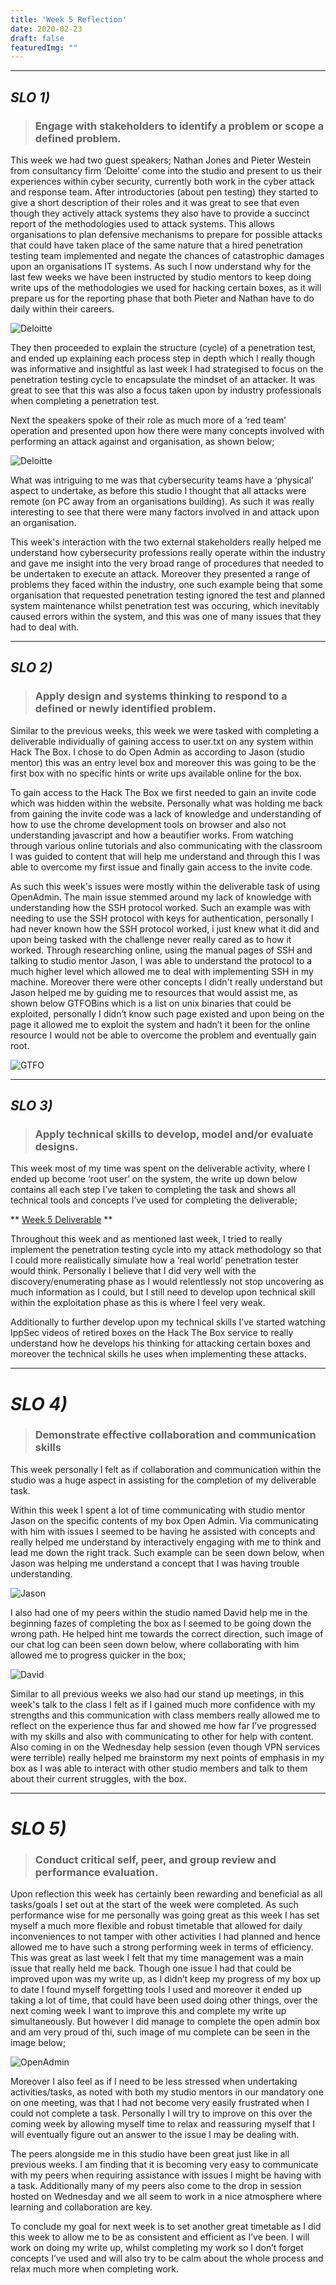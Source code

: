 ```yaml
---
title: 'Week 5 Reflection'
date: 2020-02-23
draft: false
featuredImg: ""
---
```

************
## *SLO 1)*
> ### Engage with stakeholders to identify a problem or scope a defined problem.

This week we had two guest speakers; Nathan Jones and Pieter Westein from consultancy firm ‘Deloitte’ come into the studio and present to us their experiences within cyber security, currently both work in the cyber attack and response team. After introductories (about pen testing) they started to give a short description of their roles and it was great to see that even though they actively attack systems they also have to provide a succinct report of the methodologies used to attack systems. This allows organisations to plan defensive mechanisms to prepare for possible attacks that could have taken place of the same nature that a hired penetration testing team implemented and negate the chances of catastrophic damages upon an organisations IT systems. As such I now understand why for the last few weeks we have been instructed by studio mentors to keep doing write ups of the methodologies we used for hacking certain boxes, as it will prepare us for the reporting phase that both Pieter and Nathan have to do daily within their careers.  

![Deloitte](/del.PNG)

They then proceeded to explain the structure (cycle) of a penetration test, and ended up explaining each process step in depth which I really though was informative and insightful as last week I had strategised to focus on the penetration testing cycle to encapsulate the mindset of an attacker. It was great to see that this was also a focus taken upon by industry professionals when completing a penetration test.  

Next the speakers spoke of their role as much more of a ‘red team’ operation and presented upon how there were many concepts involved with performing an attack against and organisation, as shown below;

![Deloitte](/red.PNG)

What was intriguing to me was that cybersecurity teams have a ‘physical’ aspect to undertake, as before this studio I thought that all attacks were remote (on PC away from an organisations building). As such it was really interesting to see that there were many factors involved in and attack upon an organisation.

This week's interaction with the two external stakeholders really helped me understand how cybersecurity professions really operate within the industry and gave me insight into the very broad range of procedures that needed to be undertaken to execute an attack. Moreover they presented a range of problems they faced within the industry, one such example being that some organisation that requested penetration testing ignored the test and planned system maintenance whilst penetration test was occuring, which inevitably caused errors within the system, and this was one of many issues that they had to deal with.



*****************
## *SLO 2)*

> ### Apply design and systems thinking to respond to a defined or newly identified problem.

Similar to the previous weeks, this week we were tasked with completing a deliverable individually of gaining access to user.txt on any system within Hack The Box. I chose to do Open Admin as according to Jason (studio mentor) this was an entry level box and moreover this was going to be the first box with no specific hints or write ups available online for the box.

To gain access to the Hack The Box we first needed to gain an invite code which was hidden within the website. Personally what was holding me back from gaining the invite code was a lack of knowledge and understanding of how to use the chrome development tools on browser and also not understanding javascript and how a beautifier works. From watching through various online tutorials and also communicating with the classroom I was guided to content that will help me understand and through this I was able to overcome my first issue and finally gain access to the invite code.

As such this week's issues were mostly within the deliverable task of using OpenAdmin. The main issue stemmed around my lack of knowledge with understanding how the SSH protocol worked. Such an example was with needing to use the SSH protocol with keys for authentication, personally I had never known how the SSH protocol worked, i just knew what it did and upon being tasked with the challenge never really cared as to how it worked. Through researching online, using the manual pages of SSH and talking to studio mentor Jason, I was able to understand the protocol to a much higher level which allowed me to deal with implementing SSH in my machine. Moreover there were other concepts I didn't really understand but Jason helped me by guiding me to resources that would assist me, as shown below GTFOBins which is a list on unix binaries that could be exploited, personally I didn’t know such page existed and upon being on the page it allowed me to exploit the system and hadn’t it been for the online resource I would not be able to overcome the problem and eventually gain root.

![GTFO](/gtfo.PNG)

*****************
## *SLO 3)*

> ### Apply technical skills to develop, model and/or evaluate designs.

This week most of my time was spent on the deliverable activity, where I ended up become ‘root user’ on the system, the write up down below contains all each step I’ve taken to completing the task and shows all technical tools and concepts I’ve used for completing the deliverable;

** [Week 5 Deliverable](https://mikik.me/posts/devliverableweek5/) **

Throughout this week and as mentioned last week, I tried to really implement the penetration testing cycle into my attack methodology so that I could more realistically simulate how a ‘real world’ penetration tester would think. Personally I believe that I did very well with the discovery/enumerating phase as I would relentlessly not stop uncovering as much information as I could, but I still need to develop upon technical skill within the exploitation phase as this is where I feel very weak.

Additionally to further develop upon my technical skills I’ve started watching IppSec videos of retired boxes on the Hack The Box service to really understand how he develops his thinking for attacking certain boxes and moreover the technical skills he uses when implementing these attacks.


*****************
# *SLO 4)*

> ### Demonstrate effective collaboration and communication skills

This week personally I felt as if collaboration and communication within the studio was a huge aspect in assisting for the completion of my deliverable task.

Within this week I spent a lot of time communicating with studio mentor Jason on the specific contents of my box Open Admin. Via communicating with him with issues I seemed to be having he assisted with concepts and really helped me understand by interactively engaging with me to think and lead me down the right track. Such example can be seen down below, when Jason was helping me understand a concept that I was having trouble understanding.

![Jason](/jsonhelp.PNG)

I also had one of my peers within the studio named David help me in the beginning fazes of completing the box as I seemed to be going down the wrong path. He helped hint me towards the correct direction, such image of our chat log can been seen down below, where collaborating with him allowed me to progress quicker in the box;

![David](/david.PNG)

Similar to all previous weeks we also had our stand up meetings, in this week's talk to the class I felt as if I gained much more confidence with my strengths and this communication with class members really allowed me to reflect on the experience thus far and showed me how far I’ve progressed with my skills and also with communicating to other for help with content. Also coming in on the Wednesday help session (even though VPN services were terrible) really helped me brainstorm my next points of emphasis in my box as I was able to interact with other studio members and talk to them about their current struggles, with the box.

*****************
# *SLO 5)*

> ### Conduct critical self, peer, and group review and performance evaluation.

Upon reflection this week has certainly been rewarding and beneficial as all tasks/goals I set out at the start of the week were completed. As such performance wise for me personally was going great as this week I has set myself a much more flexible and robust timetable that allowed for daily inconveniences to not tamper with other activities I had planned and hence allowed me to have such a strong performing week in terms of efficiency. This was great as last week I felt that my time management was a main issue that really held me back. Though one issue I had that could be improved upon was my write up, as I didn’t keep my progress of my box up to date I found myself forgetting tools I used and moreover it ended up taking a lot of time, that could have been used doing other things, over the next coming week I want to improve this and complete my write up simultaneously. But however I did manage to complete the open admin box and am very proud of thi, such image of mu complete can be seen in the image below;

![OpenAdmin](/completed.PNG)

Moreover I also feel as if I need to be less stressed when undertaking activities/tasks, as noted with both my studio mentors in our mandatory one on one meeting, was that I had not become very easily frustrated when I could not complete a task. Personally I will try to improve on this over the coming week by allowing myself time to relax and reassuring myself that I will eventually figure out an answer to the issue I may be dealing with.

The peers alongside me in this studio have been great just like in all previous weeks. I am finding that it is becoming very easy to communicate with my peers when requiring assistance with issues I might be having with a task. Additionally many of my peers also come to the drop in session hosted on Wednesday and we all seem to work in a nice atmosphere where learning and collaboration are key.

To conclude my goal for next week is to set another great timetable as I did this week to allow me to be as consistent and efficient as I’ve been. I will work on doing my write up, whilst completing my work so I don’t forget concepts I’ve used and will also try to be calm about the whole process and relax much more when completing work.
